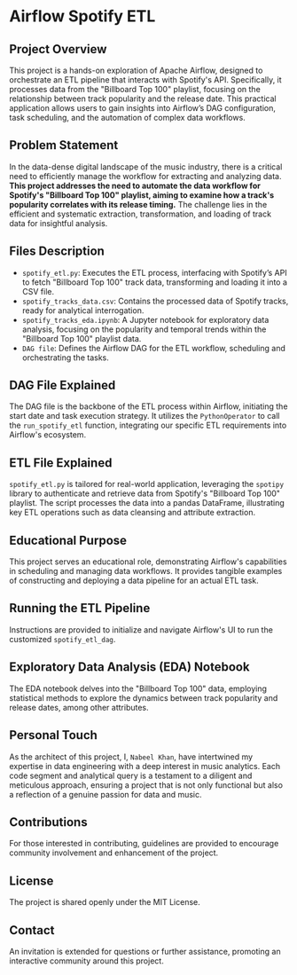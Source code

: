 # Airflow Spotify ETL

## Project Overview
This project is a hands-on exploration of Apache Airflow, designed to orchestrate an ETL pipeline that interacts with Spotify's API. Specifically, it processes data from the "Billboard Top 100" playlist, focusing on the relationship between track popularity and the release date. This practical application allows users to gain insights into Airflow’s DAG configuration, task scheduling, and the automation of complex data workflows.

## Problem Statement
In the data-dense digital landscape of the music industry, there is a critical need to efficiently manage the workflow for extracting and analyzing data. **This project addresses the need to automate the data workflow for Spotify's "Billboard Top 100" playlist, aiming to examine how a track's popularity correlates with its release timing.** The challenge lies in the efficient and systematic extraction, transformation, and loading of track data for insightful analysis.

## Files Description
- `spotify_etl.py`: Executes the ETL process, interfacing with Spotify’s API to fetch "Billboard Top 100" track data, transforming and loading it into a CSV file.
- `spotify_tracks_data.csv`: Contains the processed data of Spotify tracks, ready for analytical interrogation.
- `spotify_tracks_eda.ipynb`: A Jupyter notebook for exploratory data analysis, focusing on the popularity and temporal trends within the "Billboard Top 100" playlist data.
- `DAG file`: Defines the Airflow DAG for the ETL workflow, scheduling and orchestrating the tasks.

## DAG File Explained
The DAG file is the backbone of the ETL process within Airflow, initiating the start date and task execution strategy. It utilizes the `PythonOperator` to call the `run_spotify_etl` function, integrating our specific ETL requirements into Airflow's ecosystem.

## ETL File Explained
`spotify_etl.py` is tailored for real-world application, leveraging the `spotipy` library to authenticate and retrieve data from Spotify's "Billboard Top 100" playlist. The script processes the data into a pandas DataFrame, illustrating key ETL operations such as data cleansing and attribute extraction.

## Educational Purpose
This project serves an educational role, demonstrating Airflow's capabilities in scheduling and managing data workflows. It provides tangible examples of constructing and deploying a data pipeline for an actual ETL task.

## Running the ETL Pipeline
Instructions are provided to initialize and navigate Airflow's UI to run the customized `spotify_etl_dag`.

## Exploratory Data Analysis (EDA) Notebook
The EDA notebook delves into the "Billboard Top 100" data, employing statistical methods to explore the dynamics between track popularity and release dates, among other attributes.

## Personal Touch
As the architect of this project, I, `Nabeel Khan`, have intertwined my expertise in data engineering with a deep interest in music analytics. Each code segment and analytical query is a testament to a diligent and meticulous approach, ensuring a project that is not only functional but also a reflection of a genuine passion for data and music.

## Contributions
For those interested in contributing, guidelines are provided to encourage community involvement and enhancement of the project.

## License
The project is shared openly under the MIT License.

## Contact
An invitation is extended for questions or further assistance, promoting an interactive community around this project.
